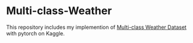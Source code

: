 # Multi-class-Weather
This repository includes my implemention of [Multi-class Weather Dataset](https://www.kaggle.com/datasets/pratik2901/multiclass-weather-dataset) with pytorch on Kaggle. 

